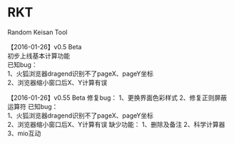 # RKT  

Random Keisan Tool  

【2016-01-26】v0.5 Beta  
初步上线基本计算功能  
已知bug：  
1、火狐浏览器dragend识别不了pageX、pageY坐标  
2、浏览器缩小窗口后X、Y计算有误

【2016-01-26】v0.55 Beta
修复bug：
1、更换界面色彩样式
2、修复正则屏蔽运算符
已知bug：  
1、火狐浏览器dragend识别不了pageX、pageY坐标  
2、浏览器缩小窗口后X、Y计算有误
缺少功能：
1、删除及备注
2、科学计算器
3、mio互动
